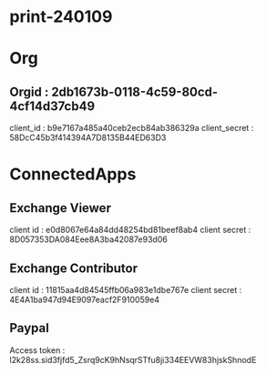 # print-240109


# Org
## Orgid : 2db1673b-0118-4c59-80cd-4cf14d37cb49
client_id : b9e7167a485a40ceb2ecb84ab386329a
client_secret : 58DcC45b3f414394A7D8135B44ED63D3

# ConnectedApps
## Exchange Viewer
client id : e0d8067e64a84dd48254bd81beef8ab4
client secret : 8D057353DA084Eee8A3ba42087e93d06

## Exchange Contributor
client id : 11815aa4d84545ffb06a983e1dbe767e
client secret : 4E4A1ba947d94E9097eacf2F910059e4

## Paypal
Access token : l2k28ss.sid3fjfd5_Zsrq9cK9hNsqrSTfu8ji334EEVW83hjskShnodE